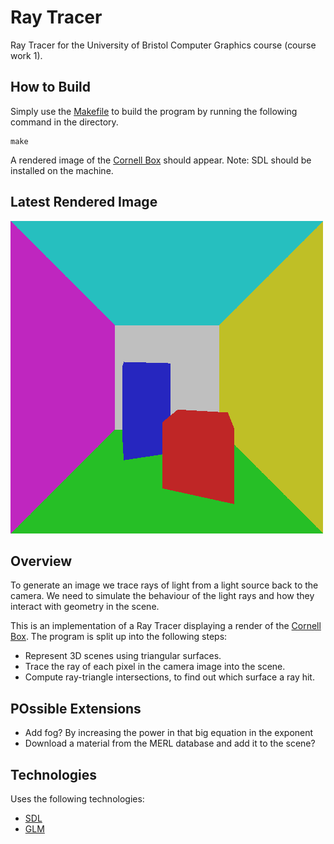 # Ray Tracer

Ray Tracer for the University of Bristol Computer Graphics course (course work 1).

## How to Build

Simply use the [Makefile](Makefile) to build the program by running the following command in the directory.

```
make
```

A rendered image of the [Cornell Box](https://en.wikipedia.org/wiki/Cornell_box) should appear.
Note: SDL should be installed on the machine.

## Latest Rendered Image

![Screenshot](screenshot.bmp "Rendered Image")

## Overview

To generate an image we trace rays of light from a light source back to the camera. We need to simulate the behaviour of the light rays and how they interact with geometry in the scene.

This is an implementation of a Ray Tracer displaying a render of the [Cornell Box](https://en.wikipedia.org/wiki/Cornell_box). The program is split up into the following steps:

- Represent 3D scenes using triangular surfaces.
- Trace the ray of each pixel in the camera image into the scene.
- Compute ray-triangle intersections, to find out which surface a ray hit.

## POssible Extensions

- Add fog? By increasing the power in that big equation in the exponent
- Download a material from the MERL database and add it to the scene?


## Technologies

Uses the following technologies:

- [SDL](http://www.libsdl.org)
- [GLM](http://glm.g-truc.net)
